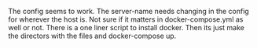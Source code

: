 The config seems to work.
The server-name needs changing in the config for wherever the host is.
Not sure if it matters in docker-compose.yml as well or not.
There is a one liner script to install docker.
Then its just make the directors with the files and docker-compose up.